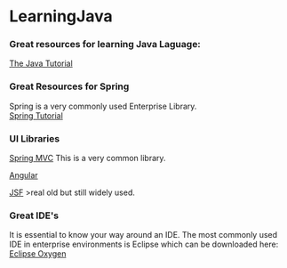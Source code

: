 # LearningJava

### Great resources for learning Java Laguage:

[The Java Tutorial](https://docs.oracle.com/javase/tutorial/)


### Great Resources for Spring

Spring is a very commonly used Enterprise Library.  
[Spring Tutorial](https://www.tutorialspoint.com/spring/)

### UI Libraries
[Spring MVC](https://spring.io/guides) This is a very common library.

[Angular](https://angular.io/)
  
[JSF](http://www.oracle.com/technetwork/java/javaee/documentation/index-137726.html) >real old but still widely used.


### Great IDE's 
It is essential to know your way around an IDE. The most commonly used IDE in enterprise environments is Eclipse which can be downloaded here: [Eclipse Oxygen](https://www.eclipse.org/downloads/)
